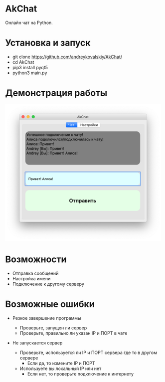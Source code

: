 # AkChat
Онлайн чат на Python.

# Установка и запуск
 - git clone https://github.com/andreykovalskiy/AkChat/
 - cd AkChat
 - pip3 install pyqt5
 - python3 main.py

# Демонстрация работы
<img src="ПО.png" width="500px">

# Возможности
 - Отправка сообщений
 - Настройка имени
 - Подключение к другому серверу

#  Возможные ошибки
 - Резкое завершение программы
   - Проверьте, запущен ли сервер
   - Проверьте, правильно ли указан IP и ПОРТ в чате

 - Не запускается сервер
   - Проверьте, используется ли  IP и ПОРТ сервера где то в другом сервере
     - Если да, то измените IP и ПОРТ
   - Используете вы локальный IP или нет
     - Если нет, то проверьте подключение к интернету
